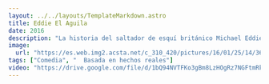 ```yaml
---
layout: ../../layouts/TemplateMarkdown.astro
title: Eddie El Aguila
date: 2016
description: "La historia del saltador de esquí británico Michael Eddie Edwards; cómo se preparó para participar en los Juegos Olímpicos de Invierno de Calgary en 1988. Su entrenamiento lo dirigió Bronson Peary, un hombre carismático y polémico."
image:
  url: "https://es.web.img2.acsta.net/c_310_420/pictures/16/01/25/14/36/189448.jpg"
tags: ["Comedia", "  Basada en hechos reales"]
video: "https://drive.google.com/file/d/1bQ94NVTFKo3gBm8LzHOgRz7NGFtmRkAp/preview"
---
```

